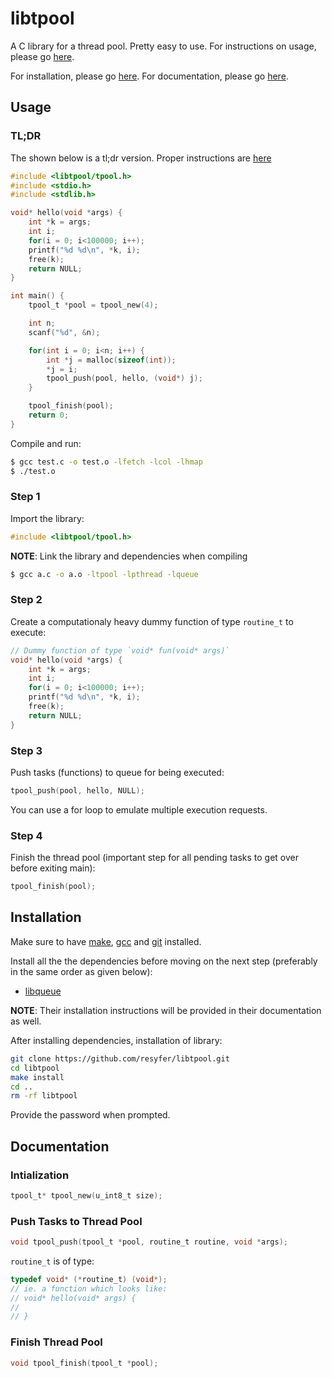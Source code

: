 # libtpool

A C library for a thread pool. Pretty easy to use. For instructions on usage, please go [here](#usage).

For installation, please go [here](#installation). For documentation, please go [here](#documentation).

## Usage

### TL;DR

The shown below is a tl;dr version. Proper instructions are [here](#step-1)

```c
#include <libtpool/tpool.h>
#include <stdio.h>
#include <stdlib.h>

void* hello(void *args) {
	int *k = args;
	int i;
	for(i = 0; i<100000; i++);
	printf("%d %d\n", *k, i);
	free(k);
	return NULL;
}

int main() {
	tpool_t *pool = tpool_new(4);

	int n;
	scanf("%d", &n);

	for(int i = 0; i<n; i++) {
		int *j = malloc(sizeof(int));
		*j = i;
		tpool_push(pool, hello, (void*) j);
	}

	tpool_finish(pool);
	return 0;
}
```

Compile and run:

```bash
$ gcc test.c -o test.o -lfetch -lcol -lhmap
$ ./test.o
```

### Step 1

Import the library:

```c
#include <libtpool/tpool.h>
```

**NOTE**: Link the library and dependencies when compiling

```bash
$ gcc a.c -o a.o -ltpool -lpthread -lqueue
```

### Step 2

Create a computationaly heavy dummy function of type `routine_t` to execute:

```c
// Dummy function of type `void* fun(void* args)`
void* hello(void *args) {
	int *k = args;
	int i;
	for(i = 0; i<100000; i++);
	printf("%d %d\n", *k, i);
	free(k);
	return NULL;
}
```

### Step 3

Push tasks (functions) to queue for being executed:

```c
tpool_push(pool, hello, NULL);
```

You can use a for loop to emulate multiple execution requests.

### Step 4

Finish the thread pool (important step for all pending tasks to get over before exiting main):

```c
tpool_finish(pool);
```

## Installation

Make sure to have [make](https://www.gnu.org/software/make/), [gcc](https://www.gnu.org/software/gcc/) and [git](https://git-scm.com/) installed.

Install all the the dependencies before moving on the next step (preferably in the same order as given below):

- [libqueue](https://github.com/resyfer/libqueue.git)

**NOTE**: Their installation instructions will be provided in their documentation as well.

After installing dependencies, installation of library:

```bash
git clone https://github.com/resyfer/libtpool.git
cd libtpool
make install
cd ..
rm -rf libtpool
```

Provide the password when prompted.

## Documentation

### Intialization

```c
tpool_t* tpool_new(u_int8_t size);
```

### Push Tasks to Thread Pool

```c
void tpool_push(tpool_t *pool, routine_t routine, void *args);
```

`routine_t` is of type:
```c
typedef void* (*routine_t) (void*);
// ie. a function which looks like:
// void* hello(void* args) {
//
// }
```

### Finish Thread Pool

```c
void tpool_finish(tpool_t *pool);
```
